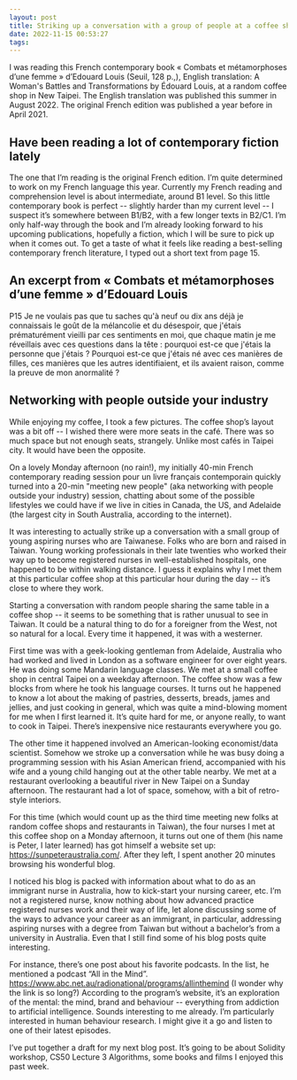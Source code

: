 ```yaml
---
layout: post
title: Striking up a conversation with a group of people at a coffee shop
date: 2022-11-15 00:53:27
tags:
---
```


I was reading this French contemporary book « Combats et métamorphoses d’une femme » d’Edouard Louis (Seuil, 128 p.,), English translation: A Woman's Battles and Transformations by Édouard Louis, at a random coffee shop in New Taipei. The English translation was published this summer in August 2022. The original French edition was published a year before in April 2021. 

## Have been reading a lot of contemporary fiction lately
The one that I’m reading is the original French edition. I’m quite determined to work on my French language this year. Currently my French reading and comprehension level is about intermediate, around B1 level. So this little contemporary book is perfect -- slightly harder than my current level -- I suspect it’s somewhere between B1/B2, with a few longer texts in B2/C1. I’m only half-way through the book and I’m already looking forward to his upcoming publications, hopefully a fiction, which I will be sure to pick up when it comes out. To get a taste of what it feels like reading a best-selling contemporary french literature, I typed out a short text from page 15.

## An excerpt from « Combats et métamorphoses d’une femme » d’Edouard Louis
 
P15
Je ne voulais pas que tu saches qu'à neuf ou dix ans déjà je connaissais le goût de la mélancolie et du désespoir, que j'étais prématurément vieilli par ces sentiments en moi, que chaque matin je me réveillais avec ces questions dans la tête : pourquoi est-ce que j'étais la personne que j'étais ? Pourquoi est-ce que j'étais né avec ces manières de filles, ces manières que les autres identifiaient, et ils avaient raison, comme la preuve de mon anormalité ?


## Networking with people outside your industry
While enjoying my coffee, I took a few pictures. The coffee shop’s layout was a bit off -- I wished there were more seats in the café. There was so much space but not enough seats, strangely. Unlike most cafés in Taipei city. It would have been the opposite.


On a lovely Monday afternoon (no rain!), my initially 40-min French contemporary reading session pour un livre français contemporain quickly turned into a 20-min "meeting new people" (aka networking with people outside your industry) session, chatting about some of the possible lifestyles we could have if we live in cities in Canada, the US, and Adelaide (the largest city in South Australia, according to the internet). 

It was interesting to actually strike up a conversation with a small group of young aspiring nurses who are Taiwanese. Folks who are born and raised in Taiwan. Young working professionals in their late twenties who worked their way up to become registered nurses in well-established hospitals, one happened to be within walking distance. I guess it explains why I met them at this particular coffee shop at this particular hour during the day -- it’s close to where they work. 

Starting a conversation with random people sharing the same table in a coffee shop -- it seems to be something that is rather unusual to see in Taiwan. It could be a natural thing to do for a foreigner from the West, not so natural for a local. Every time it happened, it was with a westerner. 

First time was with a geek-looking gentleman from Adelaide, Australia who had worked and lived in London as a software engineer for over eight years. He was doing some Mandarin language classes. We met at a small coffee shop in central Taipei on a weekday afternoon. The coffee show was a few blocks from where he took his language courses. It turns out he happened to know a lot about the making of pastries, desserts, breads, james and jellies, and just cooking in general, which was quite a mind-blowing moment for me when I first learned it. It’s quite hard for me, or anyone really, to want to cook in Taipei. There’s inexpensive nice restaurants everywhere you go.

The other time it happened involved an American-looking economist/data scientist. Somehow we stroke up a conversation while he was busy doing a programming session with his Asian American friend, accompanied with his wife and a young child hanging out at the other table nearby. We met at a restaurant overlooking a beautiful river in New Taipei on a Sunday afternoon. The restaurant had a lot of space, somehow, with a bit of retro-style interiors.

For this time (which would count up as the third time meeting new folks at random coffee shops and restaurants in Taiwan), the four nurses I met at this coffee shop on a Monday afternoon, it turns out one of them (his name is Peter, I later learned) has got himself a website set up: https://sunpeteraustralia.com/. After they left, I spent another 20 minutes browsing his wonderful blog. 

I noticed his blog is packed with information about what to do as an immigrant nurse in Australia, how to kick-start your nursing career, etc. I’m not a registered nurse, know nothing about how advanced practice registered nurses work and their way of life, let alone discussing some of the ways to advance your career as an immigrant, in particular, addressing aspiring nurses with a degree from Taiwan but without a bachelor’s from a university in Australia. Even that I still find some of his blog posts quite interesting.

For instance, there’s one post about his favorite podcasts. In the list, he mentioned a podcast “All in the Mind”. https://www.abc.net.au/radionational/programs/allinthemind (I wonder why the link is so long?) According to the program’s website, it’s an exploration of the mental: the mind, brand and behaviour -- everything from addiction to artificial intelligence. Sounds interesting to me already. I’m particularly interested in human behaviour research. I might give it a go and listen to one of their latest episodes. 

I’ve put together a draft for my next blog post. It’s going to be about Solidity workshop, CS50 Lecture 3 Algorithms, some books and films I enjoyed this past week.
